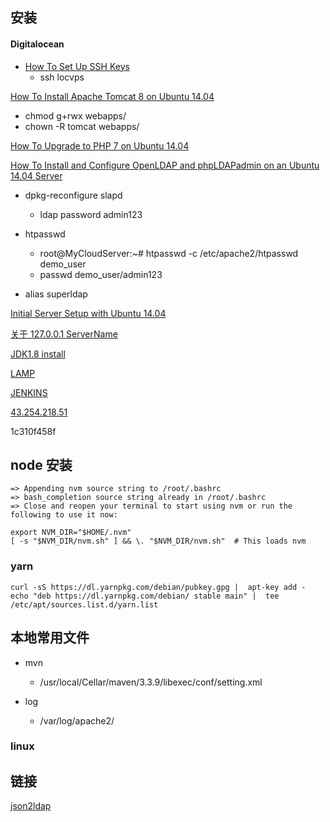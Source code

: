 ## 安装

#### Digitalocean


*	[How To Set Up SSH Keys](https://www.digitalocean.com/community/tutorials/how-to-set-up-ssh-keys--2)
	*	ssh locvps

[How To Install Apache Tomcat 8 on Ubuntu 14.04](https://www.digitalocean.com/community/tutorials/how-to-install-apache-tomcat-8-on-ubuntu-14-04)

*	chmod g+rwx webapps/
*	chown -R tomcat webapps/

[How To Upgrade to PHP 7 on Ubuntu 14.04](https://www.digitalocean.com/community/tutorials/how-to-upgrade-to-php-7-on-ubuntu-14-04)

[How To Install and Configure OpenLDAP and phpLDAPadmin on an Ubuntu 14.04 Server](https://www.digitalocean.com/community/tutorials/how-to-install-and-configure-openldap-and-phpldapadmin-on-an-ubuntu-14-04-server)

* dpkg-reconfigure slapd
	*	ldap password admin123
* htpasswd

	*	root@MyCloudServer:~# htpasswd -c /etc/apache2/htpasswd demo_user
	*	passwd demo_user/admin123

* alias superldap

[Initial Server Setup with Ubuntu 14.04](https://www.digitalocean.com/community/tutorials/initial-server-setup-with-ubuntu-14-04)


[关于 127.0.0.1 ServerName
](http://askubuntu.com/questions/256013/apache-error-could-not-reliably-determine-the-servers-fully-qualified-domain-n)

[JDK1.8 install](https://www.digitalocean.com/community/tutorials/how-to-install-java-on-ubuntu-with-apt-get)


[LAMP](https://www.digitalocean.com/community/tutorials/how-to-install-linux-apache-mysql-php-lamp-stack-on-ubuntu-14-04)

[JENKINS](https://wiki.jenkins-ci.org/display/JENKINS/Installing+Jenkins+on+Ubuntu)


[43.254.218.51](http://43.254.218.51)

1c310f458f

## node 安装

```
=> Appending nvm source string to /root/.bashrc
=> bash_completion source string already in /root/.bashrc
=> Close and reopen your terminal to start using nvm or run the following to use it now:

export NVM_DIR="$HOME/.nvm"
[ -s "$NVM_DIR/nvm.sh" ] && \. "$NVM_DIR/nvm.sh"  # This loads nvm
```
### yarn
```
curl -sS https://dl.yarnpkg.com/debian/pubkey.gpg |  apt-key add -
echo "deb https://dl.yarnpkg.com/debian/ stable main" |  tee /etc/apt/sources.list.d/yarn.list
```

## 本地常用文件

*	mvn
	*	/usr/local/Cellar/maven/3.3.9/libexec/conf/setting.xml

* log
	*	/var/log/apache2/

### linux



## 链接

[json2ldap](http://43.254.218.51:8080/json2ldap/)
